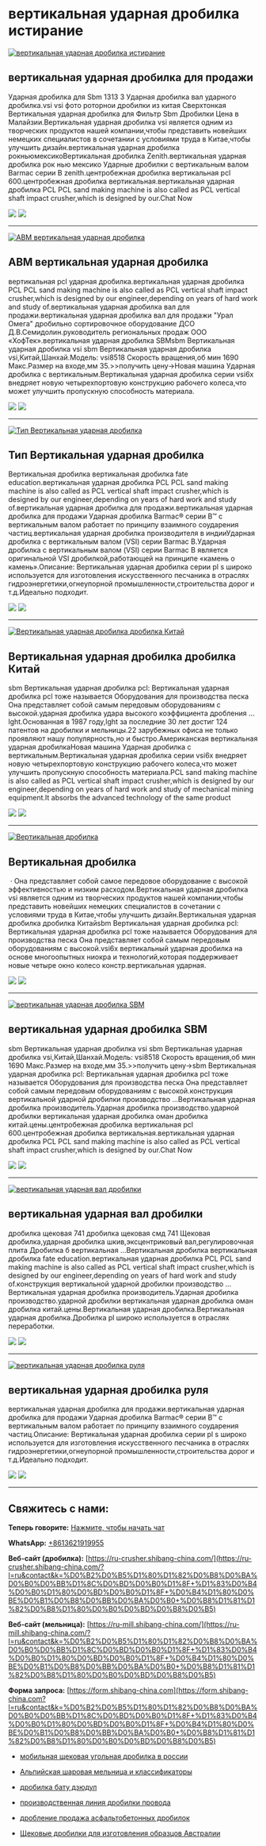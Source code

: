 # вертикальная ударная дробилка истирание

<a href="https://swt.shibang-china.com/?l=ru&img&k=%D0%B2%D0%B5%D1%80%D1%82%D0%B8%D0%BA%D0%B0%D0%BB%D1%8C%D0%BD%D0%B0%D1%8F+%D1%83%D0%B4%D0%B0%D1%80%D0%BD%D0%B0%D1%8F+%D0%B4%D1%80%D0%BE%D0%B1%D0%B8%D0%BB%D0%BA%D0%B0+%D0%B8%D1%81%D1%82%D0%B8%D1%80%D0%B0%D0%BD%D0%B8%D0%B5" target="_blank">![вертикальная ударная дробилка истирание](http://static.shibang-china.com/all-800x300/753.jpg)</a>

## вертикальная ударная дробилка для продажи
Ударная дробилка для Sbm 1313 3 Ударная дробилка вал ударного дробилка.vsi vsi фото роторнои дробилки из китая Сверхтонкая Вертикальная ударная дробилка для Фильтр Sbm Дробилки Цена в Малайзии.Вертикальная ударная дробилка vsi является одним из творческих продуктов нашей компании,чтобы представить новейших немецких специалистов в сочетании с условиями труда в Китае,чтобы улучшить дизайн.вертикальная ударная дробилка рокньюмексикоВертикальная дробилка Zenith.вертикальная ударная дробилка рок нью мексико Ударные дробилки с вертикальным валом Barmac серии B zenith.центробежная дробилка вертикальная pcl 600.центробежная дробилка вертикальная.вертикальная ударная дробилка PCL PCL sand making machine is also called as PCL vertical shaft impact crusher,which is designed by our.Chat Now


<a href="https://whatsapp.shibangsoft.com/WhatsApp.php" target="_blank" title="WhatsApp">![](http://static.shibang-china.com/icon/whatsapp.png)</a> <a href="https://swt.shibang-china.com/?l=ru&icon&k=%D0%B2%D0%B5%D1%80%D1%82%D0%B8%D0%BA%D0%B0%D0%BB%D1%8C%D0%BD%D0%B0%D1%8F+%D1%83%D0%B4%D0%B0%D1%80%D0%BD%D0%B0%D1%8F+%D0%B4%D1%80%D0%BE%D0%B1%D0%B8%D0%BB%D0%BA%D0%B0+%D0%B8%D1%81%D1%82%D0%B8%D1%80%D0%B0%D0%BD%D0%B8%D0%B5" target="_blank">![](http://static.shibang-china.com/icon/chat-ru.png)</a>

---

<a href="https://swt.shibang-china.com/?l=ru&img&k=%D0%B2%D0%B5%D1%80%D1%82%D0%B8%D0%BA%D0%B0%D0%BB%D1%8C%D0%BD%D0%B0%D1%8F+%D1%83%D0%B4%D0%B0%D1%80%D0%BD%D0%B0%D1%8F+%D0%B4%D1%80%D0%BE%D0%B1%D0%B8%D0%BB%D0%BA%D0%B0+%D0%B8%D1%81%D1%82%D0%B8%D1%80%D0%B0%D0%BD%D0%B8%D0%B5" target="_blank">![ABM вертикальная ударная дробилка](http://static.shibang-china.com/all-800x300/353.jpg)</a>

## ABM вертикальная ударная дробилка
вертикальная pcl ударная дробилка.вертикальная ударная дробилка PCL PCL sand making machine is also called as PCL vertical shaft impact crusher,which is designed by our engineer,depending on years of hard work and study of.вертикальная ударная дробилка вал для продажи.вертикальная ударная дробилка вал для продажи &quot;Урал Омега&quot; дробильно сортировочное оборудование ДСО Д.В.Семидолин.руководитель региональных продаж ООО &#171;ХофТек&#187;.вертикальная ударная дробилка SBMsbm Вертикальная ударная дробилка vsi sbm Вертикальная ударная дробилка vsi,Китай,Шанхай.Модель: vsi8518 Скорость вращения,об мин 1690 Макс.Размер на входе,мм 35.&gt;&gt;получить цену→Новая машина Ударная дробилка с вертикальным.Вертикальная ударная дробилка серии vsi6x внедряет новую четырехпортовую конструкцию рабочего колеса,что может улучшить пропускную способность материала.


<a href="https://whatsapp.shibangsoft.com/WhatsApp.php" target="_blank" title="WhatsApp">![](http://static.shibang-china.com/icon/whatsapp.png)</a> <a href="https://swt.shibang-china.com/?l=ru&icon&k=%D0%B2%D0%B5%D1%80%D1%82%D0%B8%D0%BA%D0%B0%D0%BB%D1%8C%D0%BD%D0%B0%D1%8F+%D1%83%D0%B4%D0%B0%D1%80%D0%BD%D0%B0%D1%8F+%D0%B4%D1%80%D0%BE%D0%B1%D0%B8%D0%BB%D0%BA%D0%B0+%D0%B8%D1%81%D1%82%D0%B8%D1%80%D0%B0%D0%BD%D0%B8%D0%B5" target="_blank">![](http://static.shibang-china.com/icon/chat-ru.png)</a>

---

<a href="https://swt.shibang-china.com/?l=ru&img&k=%D0%B2%D0%B5%D1%80%D1%82%D0%B8%D0%BA%D0%B0%D0%BB%D1%8C%D0%BD%D0%B0%D1%8F+%D1%83%D0%B4%D0%B0%D1%80%D0%BD%D0%B0%D1%8F+%D0%B4%D1%80%D0%BE%D0%B1%D0%B8%D0%BB%D0%BA%D0%B0+%D0%B8%D1%81%D1%82%D0%B8%D1%80%D0%B0%D0%BD%D0%B8%D0%B5" target="_blank">![Тип Вертикальная ударная дробилка](http://static.shibang-china.com/all-800x300/881.jpg)</a>

## Тип Вертикальная ударная дробилка
Вертикальная дробилка вертикальная дробилка fate education.вертикальная ударная дробилка PCL PCL sand making machine is also called as PCL vertical shaft impact crusher,which is designed by our engineer,depending on years of hard work and study of.вертикальная ударная дробилка для продажи.вертикальная ударная дробилка для продажи Ударная дробилка Barmac&#174; серии B™ с вертикальным валом работает по принципу взаимного соударения частиц.вертикальная ударная дробилка производителя в индииУдарная дробилка с вертикальным валом (VSI) серии Barmac B.Ударная дробилка с вертикальным валом (VSI) серии Barmac B является оригинальной VSI дробилкой,работающей на принципе &#171;камень о камень&#187;.Описание: Вертикальная ударная дробилка серии pl s широко используется для изготовления искусственного песчаника в отраслях гидроэнергетики,огнеупорной промышленности,строительства дорог и т.д.Идеально подходит.


<a href="https://whatsapp.shibangsoft.com/WhatsApp.php" target="_blank" title="WhatsApp">![](http://static.shibang-china.com/icon/whatsapp.png)</a> <a href="https://swt.shibang-china.com/?l=ru&icon&k=%D0%B2%D0%B5%D1%80%D1%82%D0%B8%D0%BA%D0%B0%D0%BB%D1%8C%D0%BD%D0%B0%D1%8F+%D1%83%D0%B4%D0%B0%D1%80%D0%BD%D0%B0%D1%8F+%D0%B4%D1%80%D0%BE%D0%B1%D0%B8%D0%BB%D0%BA%D0%B0+%D0%B8%D1%81%D1%82%D0%B8%D1%80%D0%B0%D0%BD%D0%B8%D0%B5" target="_blank">![](http://static.shibang-china.com/icon/chat-ru.png)</a>

---

<a href="https://swt.shibang-china.com/?l=ru&img&k=%D0%B2%D0%B5%D1%80%D1%82%D0%B8%D0%BA%D0%B0%D0%BB%D1%8C%D0%BD%D0%B0%D1%8F+%D1%83%D0%B4%D0%B0%D1%80%D0%BD%D0%B0%D1%8F+%D0%B4%D1%80%D0%BE%D0%B1%D0%B8%D0%BB%D0%BA%D0%B0+%D0%B8%D1%81%D1%82%D0%B8%D1%80%D0%B0%D0%BD%D0%B8%D0%B5" target="_blank">![Вертикальная ударная дробилка дробилка Китай](http://static.shibang-china.com/all-800x300/103.jpg)</a>

## Вертикальная ударная дробилка дробилка Китай
sbm Вертикальная ударная дробилка pcl: Вертикальная ударная дробилка pcl тоже называется Оборудования для производства песка Она представляет собой самым передовым оборудованиям с высокой.ударная дробилка удара высокого коэффициента дробления … lght.Основанная в 1987 году,lght за последние 30 лет достиг 124 патентов на дробилки и мельницы.22 зарубежных офиса не только проявляют нашу популярность,но и быстро.Американская вертикальная ударная дробилкаНовая машина Ударная дробилка с вертикальным.Вертикальная ударная дробилка серии vsi6x внедряет новую четырехпортовую конструкцию рабочего колеса,что может улучшить пропускную способность материала.PCL sand making machine is also called as PCL vertical shaft impact crusher,which is designed by our engineer,depending on years of hard work and study of mechanical mining equipment.It absorbs the advanced technology of the same product


<a href="https://whatsapp.shibangsoft.com/WhatsApp.php" target="_blank" title="WhatsApp">![](http://static.shibang-china.com/icon/whatsapp.png)</a> <a href="https://swt.shibang-china.com/?l=ru&icon&k=%D0%B2%D0%B5%D1%80%D1%82%D0%B8%D0%BA%D0%B0%D0%BB%D1%8C%D0%BD%D0%B0%D1%8F+%D1%83%D0%B4%D0%B0%D1%80%D0%BD%D0%B0%D1%8F+%D0%B4%D1%80%D0%BE%D0%B1%D0%B8%D0%BB%D0%BA%D0%B0+%D0%B8%D1%81%D1%82%D0%B8%D1%80%D0%B0%D0%BD%D0%B8%D0%B5" target="_blank">![](http://static.shibang-china.com/icon/chat-ru.png)</a>

---

<a href="https://swt.shibang-china.com/?l=ru&img&k=%D0%B2%D0%B5%D1%80%D1%82%D0%B8%D0%BA%D0%B0%D0%BB%D1%8C%D0%BD%D0%B0%D1%8F+%D1%83%D0%B4%D0%B0%D1%80%D0%BD%D0%B0%D1%8F+%D0%B4%D1%80%D0%BE%D0%B1%D0%B8%D0%BB%D0%BA%D0%B0+%D0%B8%D1%81%D1%82%D0%B8%D1%80%D0%B0%D0%BD%D0%B8%D0%B5" target="_blank">![Вертикальная дробилка](http://static.shibang-china.com/all-800x300/1336.jpg)</a>

## Вертикальная дробилка
&nbsp;&#0183;&#32;Она представляет собой самое передовое оборудование с высокой эффективностью и низким расходом.Вертикальная ударная дробилка vsi является одним из творческих продуктов нашей компании,чтобы представить новейших немецких специалистов в сочетании с условиями труда в Китае,чтобы улучшить дизайн.Вертикальная ударная дробилка дробилка Китайsbm Вертикальная ударная дробилка pcl: Вертикальная ударная дробилка pcl тоже называется Оборудования для производства песка Она представляет собой самым передовым оборудованиям с высокой.vsi6x вертикальный ударная дробилка на основе многоопытных ниокра и технологий,которая поддерживает новые четыре окно колесо констр.вертикальная ударная.


<a href="https://whatsapp.shibangsoft.com/WhatsApp.php" target="_blank" title="WhatsApp">![](http://static.shibang-china.com/icon/whatsapp.png)</a> <a href="https://swt.shibang-china.com/?l=ru&icon&k=%D0%B2%D0%B5%D1%80%D1%82%D0%B8%D0%BA%D0%B0%D0%BB%D1%8C%D0%BD%D0%B0%D1%8F+%D1%83%D0%B4%D0%B0%D1%80%D0%BD%D0%B0%D1%8F+%D0%B4%D1%80%D0%BE%D0%B1%D0%B8%D0%BB%D0%BA%D0%B0+%D0%B8%D1%81%D1%82%D0%B8%D1%80%D0%B0%D0%BD%D0%B8%D0%B5" target="_blank">![](http://static.shibang-china.com/icon/chat-ru.png)</a>

---

<a href="https://swt.shibang-china.com/?l=ru&img&k=%D0%B2%D0%B5%D1%80%D1%82%D0%B8%D0%BA%D0%B0%D0%BB%D1%8C%D0%BD%D0%B0%D1%8F+%D1%83%D0%B4%D0%B0%D1%80%D0%BD%D0%B0%D1%8F+%D0%B4%D1%80%D0%BE%D0%B1%D0%B8%D0%BB%D0%BA%D0%B0+%D0%B8%D1%81%D1%82%D0%B8%D1%80%D0%B0%D0%BD%D0%B8%D0%B5" target="_blank">![вертикальная ударная дробилка SBM](http://static.shibang-china.com/all-800x300/1497.jpg)</a>

## вертикальная ударная дробилка SBM
sbm Вертикальная ударная дробилка vsi sbm Вертикальная ударная дробилка vsi,Китай,Шанхай.Модель: vsi8518 Скорость вращения,об мин 1690 Макс.Размер на входе,мм 35.&gt;&gt;получить цену→sbm Вертикальная ударная дробилка pcl: Вертикальная ударная дробилка pcl тоже называется Оборудования для производства песка Она представляет собой самым передовым оборудованиям с высокой.конструкция вертикальной ударной дробилки производство …Вертикальная ударная дробилка производитель.Ударная дробилка производство.ударной дробилки вертикальная ударная дробилка оман дробилка китай.цены.центробежная дробилка вертикальная pcl 600.центробежная дробилка вертикальная.вертикальная ударная дробилка PCL PCL sand making machine is also called as PCL vertical shaft impact crusher,which is designed by our.Chat Now


<a href="https://whatsapp.shibangsoft.com/WhatsApp.php" target="_blank" title="WhatsApp">![](http://static.shibang-china.com/icon/whatsapp.png)</a> <a href="https://swt.shibang-china.com/?l=ru&icon&k=%D0%B2%D0%B5%D1%80%D1%82%D0%B8%D0%BA%D0%B0%D0%BB%D1%8C%D0%BD%D0%B0%D1%8F+%D1%83%D0%B4%D0%B0%D1%80%D0%BD%D0%B0%D1%8F+%D0%B4%D1%80%D0%BE%D0%B1%D0%B8%D0%BB%D0%BA%D0%B0+%D0%B8%D1%81%D1%82%D0%B8%D1%80%D0%B0%D0%BD%D0%B8%D0%B5" target="_blank">![](http://static.shibang-china.com/icon/chat-ru.png)</a>

---

<a href="https://swt.shibang-china.com/?l=ru&img&k=%D0%B2%D0%B5%D1%80%D1%82%D0%B8%D0%BA%D0%B0%D0%BB%D1%8C%D0%BD%D0%B0%D1%8F+%D1%83%D0%B4%D0%B0%D1%80%D0%BD%D0%B0%D1%8F+%D0%B4%D1%80%D0%BE%D0%B1%D0%B8%D0%BB%D0%BA%D0%B0+%D0%B8%D1%81%D1%82%D0%B8%D1%80%D0%B0%D0%BD%D0%B8%D0%B5" target="_blank">![вертикальная ударная вал дробилки](http://static.shibang-china.com/all-800x300/1009.jpg)</a>

## вертикальная ударная вал дробилки
дробилка щековая 741 дробилка щековая смд 741 Щековая дробилка,ударная дробилка шкив,эксцентриковый вал,регулировочная плита Дробилка б вертикальная …Вертикальная дробилка вертикальная дробилка fate education.вертикальная ударная дробилка PCL PCL sand making machine is also called as PCL vertical shaft impact crusher,which is designed by our engineer,depending on years of hard work and study of.конструкция вертикальной ударной дробилки производство …Вертикальная ударная дробилка производитель.Ударная дробилка производство.ударной дробилки вертикальная ударная дробилка оман дробилка китай.цены.Вертикальная ударная дробилка.Вертикальная ударная дробилка.Дробилка pl широко используется в отраслях переработки.


<a href="https://whatsapp.shibangsoft.com/WhatsApp.php" target="_blank" title="WhatsApp">![](http://static.shibang-china.com/icon/whatsapp.png)</a> <a href="https://swt.shibang-china.com/?l=ru&icon&k=%D0%B2%D0%B5%D1%80%D1%82%D0%B8%D0%BA%D0%B0%D0%BB%D1%8C%D0%BD%D0%B0%D1%8F+%D1%83%D0%B4%D0%B0%D1%80%D0%BD%D0%B0%D1%8F+%D0%B4%D1%80%D0%BE%D0%B1%D0%B8%D0%BB%D0%BA%D0%B0+%D0%B8%D1%81%D1%82%D0%B8%D1%80%D0%B0%D0%BD%D0%B8%D0%B5" target="_blank">![](http://static.shibang-china.com/icon/chat-ru.png)</a>

---

<a href="https://swt.shibang-china.com/?l=ru&img&k=%D0%B2%D0%B5%D1%80%D1%82%D0%B8%D0%BA%D0%B0%D0%BB%D1%8C%D0%BD%D0%B0%D1%8F+%D1%83%D0%B4%D0%B0%D1%80%D0%BD%D0%B0%D1%8F+%D0%B4%D1%80%D0%BE%D0%B1%D0%B8%D0%BB%D0%BA%D0%B0+%D0%B8%D1%81%D1%82%D0%B8%D1%80%D0%B0%D0%BD%D0%B8%D0%B5" target="_blank">![вертикальная ударная дробилка руля](http://static.shibang-china.com/all-800x300/526.jpg)</a>

## вертикальная ударная дробилка руля
вертикальная ударная дробилка для продажи.вертикальная ударная дробилка для продажи Ударная дробилка Barmac&#174; серии B™ с вертикальным валом работает по принципу взаимного соударения частиц.Описание: Вертикальная ударная дробилка серии pl s широко используется для изготовления искусственного песчаника в отраслях гидроэнергетики,огнеупорной промышленности,строительства дорог и т.д.Идеально подходит.

<a href="https://whatsapp.shibangsoft.com/WhatsApp.php" target="_blank" title="WhatsApp">![](http://static.shibang-china.com/icon/whatsapp.png)</a> <a href="https://swt.shibang-china.com/?l=ru&icon&k=%D0%B2%D0%B5%D1%80%D1%82%D0%B8%D0%BA%D0%B0%D0%BB%D1%8C%D0%BD%D0%B0%D1%8F+%D1%83%D0%B4%D0%B0%D1%80%D0%BD%D0%B0%D1%8F+%D0%B4%D1%80%D0%BE%D0%B1%D0%B8%D0%BB%D0%BA%D0%B0+%D0%B8%D1%81%D1%82%D0%B8%D1%80%D0%B0%D0%BD%D0%B8%D0%B5" target="_blank">![](http://static.shibang-china.com/icon/chat-ru.png)</a>

---
## Свяжитесь с нами:

**Теперь говорите:** [Нажмите, чтобы начать чат](https://swt.shibang-china.com?l=ru&contact&k=%D0%B2%D0%B5%D1%80%D1%82%D0%B8%D0%BA%D0%B0%D0%BB%D1%8C%D0%BD%D0%B0%D1%8F+%D1%83%D0%B4%D0%B0%D1%80%D0%BD%D0%B0%D1%8F+%D0%B4%D1%80%D0%BE%D0%B1%D0%B8%D0%BB%D0%BA%D0%B0+%D0%B8%D1%81%D1%82%D0%B8%D1%80%D0%B0%D0%BD%D0%B8%D0%B5)

**WhatsApp:**  [+8613621919955](https://whatsapp.shibangsoft.com/WhatsApp.php)

**Веб-сайт (дробилка):** [https://ru-crusher.shibang-china.com/](https://ru-crusher.shibang-china.com/?l=ru&contact&k=%D0%B2%D0%B5%D1%80%D1%82%D0%B8%D0%BA%D0%B0%D0%BB%D1%8C%D0%BD%D0%B0%D1%8F+%D1%83%D0%B4%D0%B0%D1%80%D0%BD%D0%B0%D1%8F+%D0%B4%D1%80%D0%BE%D0%B1%D0%B8%D0%BB%D0%BA%D0%B0+%D0%B8%D1%81%D1%82%D0%B8%D1%80%D0%B0%D0%BD%D0%B8%D0%B5)

**Веб-сайт (мельница):** [https://ru-mill.shibang-china.com/](https://ru-mill.shibang-china.com/?l=ru&contact&k=%D0%B2%D0%B5%D1%80%D1%82%D0%B8%D0%BA%D0%B0%D0%BB%D1%8C%D0%BD%D0%B0%D1%8F+%D1%83%D0%B4%D0%B0%D1%80%D0%BD%D0%B0%D1%8F+%D0%B4%D1%80%D0%BE%D0%B1%D0%B8%D0%BB%D0%BA%D0%B0+%D0%B8%D1%81%D1%82%D0%B8%D1%80%D0%B0%D0%BD%D0%B8%D0%B5)

**Форма запроса:** [https://form.shibang-china.com](https://form.shibang-china.com?l=ru&contact&k=%D0%B2%D0%B5%D1%80%D1%82%D0%B8%D0%BA%D0%B0%D0%BB%D1%8C%D0%BD%D0%B0%D1%8F+%D1%83%D0%B4%D0%B0%D1%80%D0%BD%D0%B0%D1%8F+%D0%B4%D1%80%D0%BE%D0%B1%D0%B8%D0%BB%D0%BA%D0%B0+%D0%B8%D1%81%D1%82%D0%B8%D1%80%D0%B0%D0%BD%D0%B8%D0%B5)

* [мобильная щековая угольная дробилка в россии](../133/%D0%BC%D0%BE%D0%B1%D0%B8%D0%BB%D1%8C%D0%BD%D0%B0%D1%8F%20%D1%89%D0%B5%D0%BA%D0%BE%D0%B2%D0%B0%D1%8F%20%D1%83%D0%B3%D0%BE%D0%BB%D1%8C%D0%BD%D0%B0%D1%8F%20%D0%B4%D1%80%D0%BE%D0%B1%D0%B8%D0%BB%D0%BA%D0%B0%20%D0%B2%20%D1%80%D0%BE%D1%81%D1%81%D0%B8%D0%B8.md)

* [Альпийская шаровая мельница и классификаторы](../133/%D0%90%D0%BB%D1%8C%D0%BF%D0%B8%D0%B9%D1%81%D0%BA%D0%B0%D1%8F%20%D1%88%D0%B0%D1%80%D0%BE%D0%B2%D0%B0%D1%8F%20%D0%BC%D0%B5%D0%BB%D1%8C%D0%BD%D0%B8%D1%86%D0%B0%20%D0%B8%20%D0%BA%D0%BB%D0%B0%D1%81%D1%81%D0%B8%D1%84%D0%B8%D0%BA%D0%B0%D1%82%D0%BE%D1%80%D1%8B.md)

* [дробилка бату дзюдул](../131/%D0%B4%D1%80%D0%BE%D0%B1%D0%B8%D0%BB%D0%BA%D0%B0%20%D0%B1%D0%B0%D1%82%D1%83%20%D0%B4%D0%B7%D1%8E%D0%B4%D1%83%D0%BB.md)

* [производственная линия дробилки провода](../135/%D0%BF%D1%80%D0%BE%D0%B8%D0%B7%D0%B2%D0%BE%D0%B4%D1%81%D1%82%D0%B2%D0%B5%D0%BD%D0%BD%D0%B0%D1%8F%20%D0%BB%D0%B8%D0%BD%D0%B8%D1%8F%20%D0%B4%D1%80%D0%BE%D0%B1%D0%B8%D0%BB%D0%BA%D0%B8%20%D0%BF%D1%80%D0%BE%D0%B2%D0%BE%D0%B4%D0%B0.md)

* [дробление продажа асфальтобетонных дробилок](../131/%D0%B4%D1%80%D0%BE%D0%B1%D0%BB%D0%B5%D0%BD%D0%B8%D0%B5%20%D0%BF%D1%80%D0%BE%D0%B4%D0%B0%D0%B6%D0%B0%20%D0%B0%D1%81%D1%84%D0%B0%D0%BB%D1%8C%D1%82%D0%BE%D0%B1%D0%B5%D1%82%D0%BE%D0%BD%D0%BD%D1%8B%D1%85%20%D0%B4%D1%80%D0%BE%D0%B1%D0%B8%D0%BB%D0%BE%D0%BA.md)

* [Щековые дробилки для изготовления образцов Австралии](../133/%D0%A9%D0%B5%D0%BA%D0%BE%D0%B2%D1%8B%D0%B5%20%D0%B4%D1%80%D0%BE%D0%B1%D0%B8%D0%BB%D0%BA%D0%B8%20%D0%B4%D0%BB%D1%8F%20%D0%B8%D0%B7%D0%B3%D0%BE%D1%82%D0%BE%D0%B2%D0%BB%D0%B5%D0%BD%D0%B8%D1%8F%20%D0%BE%D0%B1%D1%80%D0%B0%D0%B7%D1%86%D0%BE%D0%B2%20%D0%90%D0%B2%D1%81%D1%82%D1%80%D0%B0%D0%BB%D0%B8%D0%B8.md)